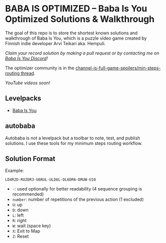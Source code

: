 ﻿BABA IS OPTIMIZED – Baba Is You Optimized Solutions & Walkthrough
=================================================================

The goal of this repo is to store the shortest known solutions and walkthrough of Baba Is You, which is a puzzle video game created by Finnish indie developer Arvi Teikari aka. Hempuli.

*Claim your record solution by making a pull request or by contacting me on [Baba Is You Discord](https://discord.com/invite/GGbUUse)!*

The optimizer community is in the [channel-is-full-game-spoilers/min-steps-routing thread](https://discord.com/channels/556333985882439680/878875784041865236).

*YouTube videos soon!*

Levelpacks
----------

* [Baba Is You](BABA%20IS%20YOU)


autobaba
--------

Autobaba is not a levelpack but a toolbar to note, test, and publish solutions.
I use these tools for my minimum steps routing workflow.


Solution Format
-------------------------

Example:

```
LD4R2D-RU2DR3-U6RUL-ULD6L-DL6DR6-DRUW-U10
```

* `-`: used optionally for better readability (4 sequence grouping is recommended)
* `number`: number of repetitions of the previous action (1 excluded)
* `U`: up
* `D`: down
* `L`: left
* `R`: right
* `W`: wait (space key)
* `X`: Exit to Map
* `Z`: Reset
